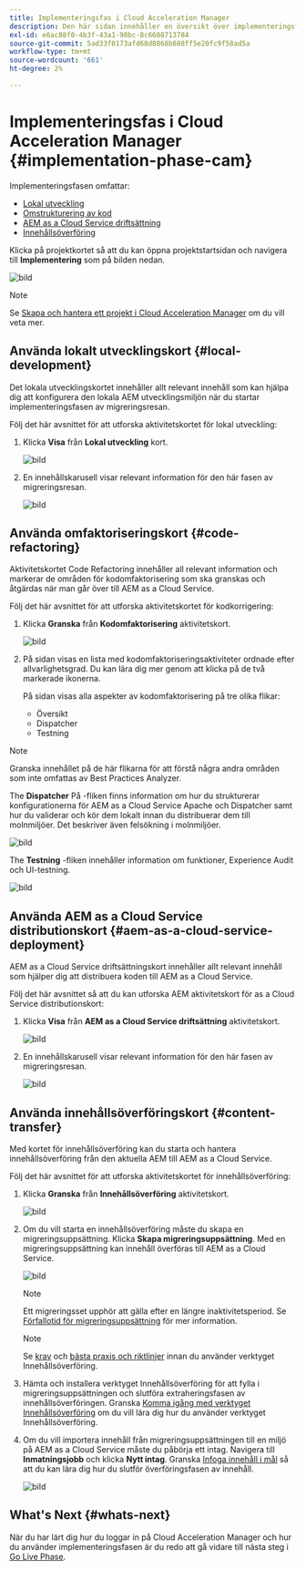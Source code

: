 ```yaml
---
title: Implementeringsfas i Cloud Acceleration Manager
description: Den här sidan innehåller en översikt över implementeringsfasen i Cloud Acceleration Manager.
exl-id: e6ac88f0-4b3f-43a1-98bc-8c6608713784
source-git-commit: 5ad33f0173afd68d8868b088ff5e20fc9f58ad5a
workflow-type: tm+mt
source-wordcount: '661'
ht-degree: 2%

---
```


# Implementeringsfas i Cloud Acceleration Manager {#implementation-phase-cam}

Implementeringsfasen omfattar:

* [Lokal utveckling](#local-development)
* [Omstrukturering av kod](#code-refactoring)
* [AEM as a Cloud Service driftsättning](#aem-as-a-cloud-service-deployment)
* [Innehållsöverföring](#content-transfer)


Klicka på projektkortet så att du kan öppna projektstartsidan och navigera till **Implementering** som på bilden nedan.

![bild](/help/journey-migration/cloud-acceleration-manager/assets/implementation-1.png)

>[!NOTE]
>Se [Skapa och hantera ett projekt i Cloud Acceleration Manager](getting-started-cam.md#create-project) om du vill veta mer.


## Använda lokalt utvecklingskort {#local-development}

Det lokala utvecklingskortet innehåller allt relevant innehåll som kan hjälpa dig att konfigurera den lokala AEM utvecklingsmiljön när du startar implementeringsfasen av migreringsresan.

Följ det här avsnittet för att utforska aktivitetskortet för lokal utveckling:

1. Klicka **Visa** från **Lokal utveckling** kort.

   ![bild](/help/journey-migration/cloud-acceleration-manager/assets/implementation-2.png)

1. En innehållskarusell visar relevant information för den här fasen av migreringsresan.

   ![bild](/help/journey-migration/cloud-acceleration-manager/assets/implementation-3.png)


## Använda omfaktoriseringskort {#code-refactoring}

Aktivitetskortet Code Refactoring innehåller all relevant information och markerar de områden för kodomfaktorisering som ska granskas och åtgärdas när man går över till AEM as a Cloud Service.

Följ det här avsnittet för att utforska aktivitetskortet för kodkorrigering:

1. Klicka **Granska** från **Kodomfaktorisering** aktivitetskort.

   ![bild](/help/journey-migration/cloud-acceleration-manager/assets/implementation-4.png)

1. På sidan visas en lista med kodomfaktoriseringsaktiviteter ordnade efter allvarlighetsgrad. Du kan lära dig mer genom att klicka på de två markerade ikonerna.

   På sidan visas alla aspekter av kodomfaktorisering på tre olika flikar:

   * Översikt
   * Dispatcher
   * Testning

>[!NOTE]
>Granska innehållet på de här flikarna för att förstå några andra områden som inte omfattas av Best Practices Analyzer.

The **Dispatcher** På -fliken finns information om hur du strukturerar konfigurationerna för AEM as a Cloud Service Apache och Dispatcher samt hur du validerar och kör dem lokalt innan du distribuerar dem till molnmiljöer. Det beskriver även felsökning i molnmiljöer.

![bild](/help/journey-migration/cloud-acceleration-manager/assets/coderefactoring-2.png)

The **Testning** -fliken innehåller information om funktioner, Experience Audit och UI-testning.

![bild](/help/journey-migration/cloud-acceleration-manager/assets/coderefactoring-3.png)


## Använda AEM as a Cloud Service distributionskort {#aem-as-a-cloud-service-deployment}

AEM as a Cloud Service driftsättningskort innehåller allt relevant innehåll som hjälper dig att distribuera koden till AEM as a Cloud Service.

Följ det här avsnittet så att du kan utforska AEM aktivitetskort för as a Cloud Service distributionskort:

1. Klicka **Visa** från **AEM as a Cloud Service driftsättning** aktivitetskort.

   ![bild](/help/journey-migration/cloud-acceleration-manager/assets/implementation-6.png)

1. En innehållskarusell visar relevant information för den här fasen av migreringsresan.

   ![bild](/help/journey-migration/cloud-acceleration-manager/assets/aem-deployment-card.png)


## Använda innehållsöverföringskort {#content-transfer}

Med kortet för innehållsöverföring kan du starta och hantera innehållsöverföring från den aktuella AEM till AEM as a Cloud Service.

Följ det här avsnittet för att utforska aktivitetskortet för innehållsöverföring:

1. Klicka **Granska** från **Innehållsöverföring** aktivitetskort.

   ![bild](/help/journey-migration/cloud-acceleration-manager/assets/contenttransfer-1.png)

1. Om du vill starta en innehållsöverföring måste du skapa en migreringsuppsättning. Klicka **Skapa migreringsuppsättning**. Med en migreringsuppsättning kan innehåll överföras till AEM as a Cloud Service.

   ![bild](/help/journey-migration/cloud-acceleration-manager/assets/contenttransfer-2.png)

   >[!NOTE]
   >Ett migreringsset upphör att gälla efter en längre inaktivitetsperiod. Se [Förfallotid för migreringsuppsättning](/help/journey-migration/content-transfer-tool/using-content-transfer-tool/overview-content-transfer-tool.md#migration-set-expiry) för mer information.

   >[!NOTE]
   >Se [krav](https://experienceleague.adobe.com/docs/experience-manager-cloud-service/content/migration-journey/cloud-migration/content-transfer-tool/prerequisites-content-transfer-tool.html) och [bästa praxis och riktlinjer](https://experienceleague.adobe.com/docs/experience-manager-cloud-service/content/migration-journey/cloud-migration/content-transfer-tool/overview-content-transfer-tool.html) innan du använder verktyget Innehållsöverföring.

1. Hämta och installera verktyget Innehållsöverföring för att fylla i migreringsuppsättningen och slutföra extraheringsfasen av innehållsöverföringen. Granska [Komma igång med verktyget Innehållsöverföring](https://experienceleague.adobe.com/docs/experience-manager-cloud-service/content/migration-journey/cloud-migration/content-transfer-tool/getting-started-content-transfer-tool.html) om du vill lära dig hur du använder verktyget Innehållsöverföring.

1. Om du vill importera innehåll från migreringsuppsättningen till en miljö på AEM as a Cloud Service måste du påbörja ett intag. Navigera till **Inmatningsjobb** och klicka **Nytt intag**. Granska [Infoga innehåll i mål](https://experienceleague.adobe.com/docs/experience-manager-cloud-service/content/migration-journey/cloud-migration/content-transfer-tool/ingesting-content.html) så att du kan lära dig hur du slutför överföringsfasen av innehåll.

   ![bild](/help/journey-migration/cloud-acceleration-manager/assets/contenttransfer-3.png)

<!--### Estimating Content Transfer Time {#calculating}

A Content Transfer Tool calculator has been provided to estimate how long it could take to complete the content transfer activity. You can use the content repository size slider to select the size that applies to your project. The transfer times vary for the extraction and ingestion phases. 

   ![image](/help/journey-migration/cloud-acceleration-manager/assets/contenttransfer-4.png)

   >[!NOTE]
   >These times are estimates only. Factor such as network speeds and time to scale up instances have not been accounted for in these estimates.

To estimate the size of the AEM Repository, you can run the Disk Usage report under `http://HOST:PORT/etc/reports/diskusage.html`. 

You can also estimate the size of specific repository paths by using the `path` parameter, for example, `http://HOST:PORT/etc/reports/diskusage.html?path=/content/dam`. -->

## What&#39;s Next {#whats-next}

När du har lärt dig hur du loggar in på Cloud Acceleration Manager och hur du använder implementeringsfasen är du redo att gå vidare till nästa steg i [Go Live Phase](https://experienceleague.adobe.com/docs/experience-manager-cloud-service/content/migration-journey/cloud-acceleration-manager/using-cam/cam-golive-phase.html).
